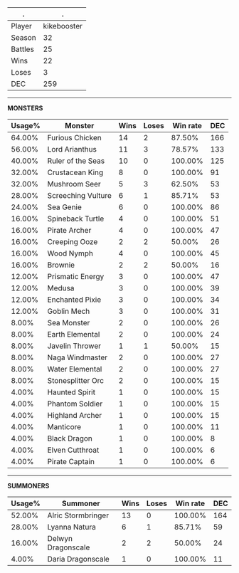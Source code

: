 .|.
|-|-
Player|kikebooster
Season|32
Battles|25
Wins|22
Loses|3
DEC|259

---
**MONSTERS**

Usage%|Monster|Wins|Loses|Win rate|DEC|
-|-|-|-|-|-|
64.00%|Furious Chicken|14|2|87.50%|166|
56.00%|Lord Arianthus|11|3|78.57%|133|
40.00%|Ruler of the Seas|10|0|100.00%|125|
32.00%|Crustacean King|8|0|100.00%|91|
32.00%|Mushroom Seer|5|3|62.50%|53|
28.00%|Screeching Vulture|6|1|85.71%|53|
24.00%|Sea Genie|6|0|100.00%|86|
16.00%|Spineback Turtle|4|0|100.00%|51|
16.00%|Pirate Archer|4|0|100.00%|47|
16.00%|Creeping Ooze|2|2|50.00%|26|
16.00%|Wood Nymph|4|0|100.00%|45|
16.00%|Brownie|2|2|50.00%|16|
12.00%|Prismatic Energy|3|0|100.00%|47|
12.00%|Medusa|3|0|100.00%|39|
12.00%|Enchanted Pixie|3|0|100.00%|34|
12.00%|Goblin Mech|3|0|100.00%|31|
8.00%|Sea Monster|2|0|100.00%|26|
8.00%|Earth Elemental|2|0|100.00%|24|
8.00%|Javelin Thrower|1|1|50.00%|15|
8.00%|Naga Windmaster|2|0|100.00%|27|
8.00%|Water Elemental|2|0|100.00%|27|
8.00%|Stonesplitter Orc|2|0|100.00%|15|
4.00%|Haunted Spirit|1|0|100.00%|15|
4.00%|Phantom Soldier|1|0|100.00%|15|
4.00%|Highland Archer|1|0|100.00%|15|
4.00%|Manticore|1|0|100.00%|11|
4.00%|Black Dragon|1|0|100.00%|8|
4.00%|Elven Cutthroat|1|0|100.00%|6|
4.00%|Pirate Captain|1|0|100.00%|6|

---
**SUMMONERS**

Usage%|Summoner|Wins|Loses|Win rate|DEC|
-|-|-|-|-|-|
52.00%|Alric Stormbringer|13|0|100.00%|164|
28.00%|Lyanna Natura|6|1|85.71%|59|
16.00%|Delwyn Dragonscale|2|2|50.00%|24|
4.00%|Daria Dragonscale|1|0|100.00%|11|
